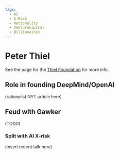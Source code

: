 ```yaml
---
tags:
  - AI
  - X-Risk
  - Rationality
  - VentureCapital
  - Billionaires
---
```

# Peter Thiel

See the page for the [Thiel Foundation](../Cartography/Twiliberia/Thiel%20Foundation.md) for more info.


## Role in founding DeepMind/OpenAI

(rationalist NYT article here)

## Feud with Gawker

(TODO)

### Split with AI X-risk

(insert recent talk here)